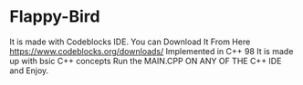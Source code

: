 # Flappy-Bird
 It is made with Codeblocks IDE. You can Download It From Here https://www.codeblocks.org/downloads/
 Implemented in C++ 98
 It is made up with bsic C++ concepts
 Run the MAIN.CPP ON ANY OF THE C++ IDE and Enjoy.
 
 
